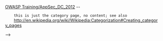 [OWASP
Training/AppSec_DC_2012](OWASP_Training/AppSec_DC_2012 "wikilink") --

`    this is just the category page, no content; see also`
`    `<http://en.wikipedia.org/wiki/Wikipedia:Categorization#Creating_category_pages>

\--\>